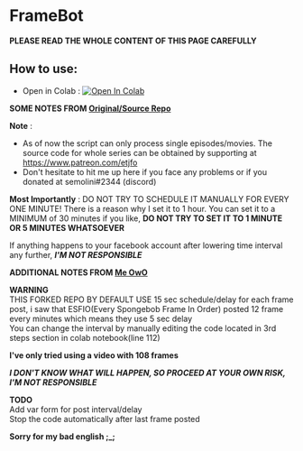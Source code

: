 # FrameBot

**PLEASE READ THE WHOLE CONTENT OF THIS PAGE CAREFULLY**

## How to use:
* Open in Colab : <a href="https://colab.research.google.com/github/izu14/FrameBot/blob/master/FrameBot_Colab.ipynb" target="_parent\"><img src="https://colab.research.google.com/assets/colab-badge.svg" alt="Open In Colab"/></a>

**SOME NOTES FROM [Original/Source Repo](https://github.com/Boidushya/FrameBot)**

**Note** :
* As of now the script can only process single episodes/movies. The source code for whole series can be obtained by supporting at https://www.patreon.com/etjfo
* Don't hesitate to hit me up here if you face any problems or if you donated at semolini#2344 (discord)

**Most Importantly** : DO NOT TRY TO SCHEDULE IT MANUALLY FOR EVERY ONE MINUTE! There is a reason why I set it to 1 hour.
You can set it to a MINIMUM of 30 minutes if you like, **DO NOT TRY TO SET IT TO 1 MINUTE OR 5 MINUTES WHATSOEVER**

If anything happens to your facebook account after lowering time interval any further, ***I'M NOT RESPONSIBLE***

**ADDITIONAL NOTES FROM [Me OwO](https://github.com/izu14)**

**WARNING** <br>THIS FORKED REPO BY DEFAULT USE 15 sec schedule/delay for each frame post, i saw that ESFIO(Every Spongebob Frame In Order) posted 12 frame every minutes which means they use 5 sec delay
<br>You can change the interval by manually editing the code located in 3rd steps section in colab notebook(line 112)

**I've only tried using a video with 108 frames**

***I DON'T KNOW WHAT WILL HAPPEN, SO PROCEED AT YOUR OWN RISK, I'M NOT RESPONSIBLE***

**TODO**
<br>Add var form for post interval/delay
<br>Stop the code automatically after last frame posted

**Sorry for my bad english ;_;**
